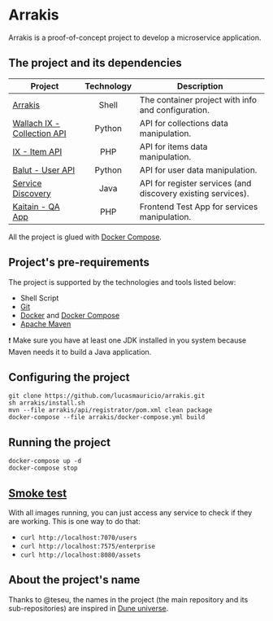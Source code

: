# Arrakis

Arrakis is a proof-of-concept project to develop a microservice application.

## The project and its dependencies

| Project | Technology | Description |
| --- | :---: | --- |
[Arrakis](https://github.com/lucasmauricio/arrakis) | Shell | The container project with info and configuration.
[Wallach IX - Collection API](https://github.com/lucasmauricio/wallach-ix) | Python | API for collections data manipulation.
[IX - Item API](https://github.com/lucasmauricio/ix) | PHP | API for items data manipulation.
[Balut - User API](https://github.com/lucasmauricio/balut) | Python | API for user data manipulation.
[Service Discovery](https://github.com/lucasmauricio/service-discovery) | Java | API for register services (and discovery existing services).
[Kaitain - QA App](https://github.com/lucasmauricio/kaitain) | PHP | Frontend Test App for services manipulation.

All the project is glued with [Docker Compose](https://docs.docker.com/compose/).

## Project's pre-requirements

The project is supported by the technologies and tools listed below:

* Shell Script
* [Git](https://git-scm.com/)
* [Docker](https://www.docker.com/what-docker) and [Docker Compose](https://docs.docker.com/compose/)
* [Apache Maven](https://maven.apache.org/)

:heavy_exclamation_mark: Make sure you have at least one JDK installed in you system because Maven needs it to build a Java application.

## Configuring the project

```shell
git clone https://github.com/lucasmauricio/arrakis.git
sh arrakis/install.sh
mvn --file arrakis/api/registrator/pom.xml clean package
docker-compose --file arrakis/docker-compose.yml build
```

## Running the project

```shell
docker-compose up -d
docker-compose stop
```

## [Smoke test](https://en.wikipedia.org/wiki/Smoke_testing_(software))

With all images running, you can just access any service to check if they are working.
This is one way to do that:

* `curl http://localhost:7070/users`
* `curl http://localhost:7575/enterprise`
* `curl http://localhost:8080/assets`

## About the project's name

Thanks to @teseu, the names in the project (the main repository and its sub-repositories) are inspired in [Dune universe](https://en.wikipedia.org/wiki/Dune_(franchise)).
